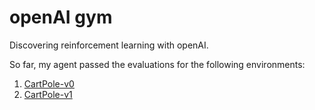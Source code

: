 # openAI gym

Discovering reinforcement learning with openAI.

So far, my agent passed the evaluations for the following environments:

1. [CartPole-v0](https://gym.openai.com/envs/CartPole-v0)
2. [CartPole-v1](https://gym.openai.com/envs/CartPole-v1)